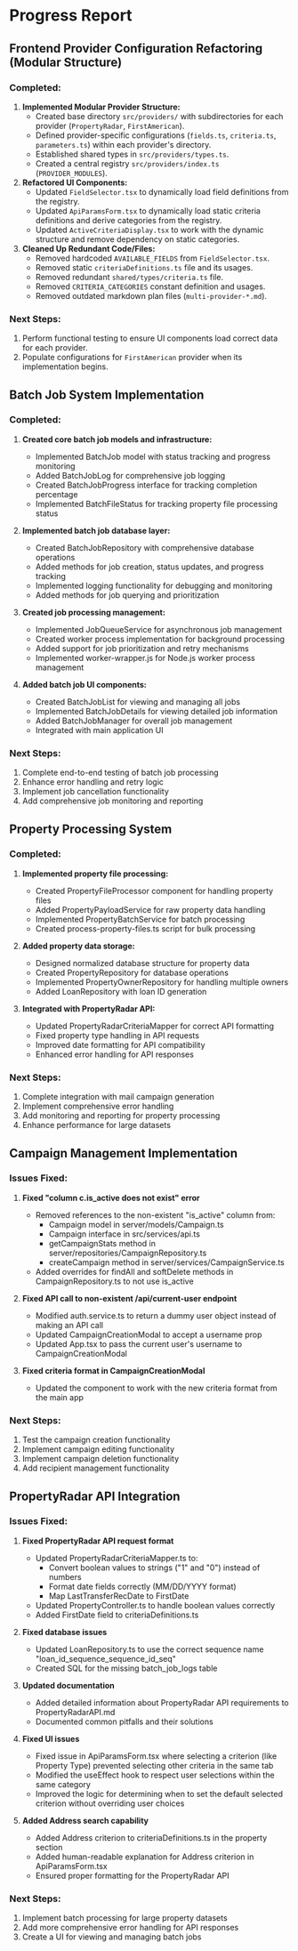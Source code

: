 # Progress Report


## Frontend Provider Configuration Refactoring (Modular Structure)

### Completed:

1.  **Implemented Modular Provider Structure:**
    - Created base directory `src/providers/` with subdirectories for each provider (`PropertyRadar`, `FirstAmerican`).
    - Defined provider-specific configurations (`fields.ts`, `criteria.ts`, `parameters.ts`) within each provider's directory.
    - Established shared types in `src/providers/types.ts`.
    - Created a central registry `src/providers/index.ts` (`PROVIDER_MODULES`).
2.  **Refactored UI Components:**
    - Updated `FieldSelector.tsx` to dynamically load field definitions from the registry.
    - Updated `ApiParamsForm.tsx` to dynamically load static criteria definitions and derive categories from the registry.
    - Updated `ActiveCriteriaDisplay.tsx` to work with the dynamic structure and remove dependency on static categories.
3.  **Cleaned Up Redundant Code/Files:**
    - Removed hardcoded `AVAILABLE_FIELDS` from `FieldSelector.tsx`.
    - Removed static `criteriaDefinitions.ts` file and its usages.
    - Removed redundant `shared/types/criteria.ts` file.
    - Removed `CRITERIA_CATEGORIES` constant definition and usages.
    - Removed outdated markdown plan files (`multi-provider-*.md`).

### Next Steps:

1.  Perform functional testing to ensure UI components load correct data for each provider.
2.  Populate configurations for `FirstAmerican` provider when its implementation begins.

## Batch Job System Implementation

### Completed:

1. **Created core batch job models and infrastructure:**
   - Implemented BatchJob model with status tracking and progress monitoring
   - Added BatchJobLog for comprehensive job logging
   - Created BatchJobProgress interface for tracking completion percentage
   - Implemented BatchFileStatus for tracking property file processing status

2. **Implemented batch job database layer:**
   - Created BatchJobRepository with comprehensive database operations
   - Added methods for job creation, status updates, and progress tracking
   - Implemented logging functionality for debugging and monitoring
   - Added methods for job querying and prioritization

3. **Created job processing management:**
   - Implemented JobQueueService for asynchronous job management
   - Created worker process implementation for background processing
   - Added support for job prioritization and retry mechanisms
   - Implemented worker-wrapper.js for Node.js worker process management

4. **Added batch job UI components:**
   - Created BatchJobList for viewing and managing all jobs
   - Implemented BatchJobDetails for viewing detailed job information
   - Added BatchJobManager for overall job management
   - Integrated with main application UI

### Next Steps:

1. Complete end-to-end testing of batch job processing
2. Enhance error handling and retry logic
3. Implement job cancellation functionality
4. Add comprehensive job monitoring and reporting

## Property Processing System

### Completed:

1. **Implemented property file processing:**
   - Created PropertyFileProcessor component for handling property files
   - Added PropertyPayloadService for raw property data handling
   - Implemented PropertyBatchService for batch processing
   - Created process-property-files.ts script for bulk processing

2. **Added property data storage:**
   - Designed normalized database structure for property data
   - Created PropertyRepository for database operations
   - Implemented PropertyOwnerRepository for handling multiple owners
   - Added LoanRepository with loan ID generation

3. **Integrated with PropertyRadar API:**
   - Updated PropertyRadarCriteriaMapper for correct API formatting
   - Fixed property type handling in API requests
   - Improved date formatting for API compatibility
   - Enhanced error handling for API responses

### Next Steps:

1. Complete integration with mail campaign generation
2. Implement comprehensive error handling
3. Add monitoring and reporting for property processing
4. Enhance performance for large datasets

## Campaign Management Implementation

### Issues Fixed:

1. **Fixed "column c.is_active does not exist" error**
   - Removed references to the non-existent "is_active" column from:
     - Campaign model in server/models/Campaign.ts
     - Campaign interface in src/services/api.ts
     - getCampaignStats method in server/repositories/CampaignRepository.ts
     - createCampaign method in server/services/CampaignService.ts
   - Added overrides for findAll and softDelete methods in CampaignRepository.ts to not use is_active

2. **Fixed API call to non-existent /api/current-user endpoint**
   - Modified auth.service.ts to return a dummy user object instead of making an API call
   - Updated CampaignCreationModal to accept a username prop
   - Updated App.tsx to pass the current user's username to CampaignCreationModal

3. **Fixed criteria format in CampaignCreationModal**
   - Updated the component to work with the new criteria format from the main app

### Next Steps:

1. Test the campaign creation functionality
2. Implement campaign editing functionality
3. Implement campaign deletion functionality
4. Add recipient management functionality

## PropertyRadar API Integration

### Issues Fixed:

1. **Fixed PropertyRadar API request format**
   - Updated PropertyRadarCriteriaMapper.ts to:
     - Convert boolean values to strings ("1" and "0") instead of numbers
     - Format date fields correctly (MM/DD/YYYY format)
     - Map LastTransferRecDate to FirstDate
   - Updated PropertyController.ts to handle boolean values correctly
   - Added FirstDate field to criteriaDefinitions.ts

2. **Fixed database issues**
   - Updated LoanRepository.ts to use the correct sequence name "loan_id_sequence_sequence_id_seq"
   - Created SQL for the missing batch_job_logs table

3. **Updated documentation**
   - Added detailed information about PropertyRadar API requirements to PropertyRadarAPI.md
   - Documented common pitfalls and their solutions

4. **Fixed UI issues**
   - Fixed issue in ApiParamsForm.tsx where selecting a criterion (like Property Type) prevented selecting other criteria in the same tab
   - Modified the useEffect hook to respect user selections within the same category
   - Improved the logic for determining when to set the default selected criterion without overriding user choices

5. **Added Address search capability**
   - Added Address criterion to criteriaDefinitions.ts in the property section
   - Added human-readable explanation for Address criterion in ApiParamsForm.tsx
   - Ensured proper formatting for the PropertyRadar API

### Next Steps:

1. Implement batch processing for large property datasets
2. Add more comprehensive error handling for API responses
3. Create a UI for viewing and managing batch jobs
